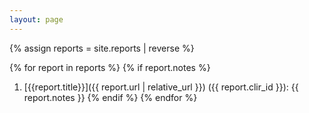 ```yaml
---
layout: page
---
```

{% assign reports = site.reports | reverse %}

{% for report in reports %}
{% if report.notes %}
1. [{{report.title}}]({{ report.url | relative_url }}) ({{ report.clir_id }}): {{ report.notes }}
{% endif %}
{% endfor %}